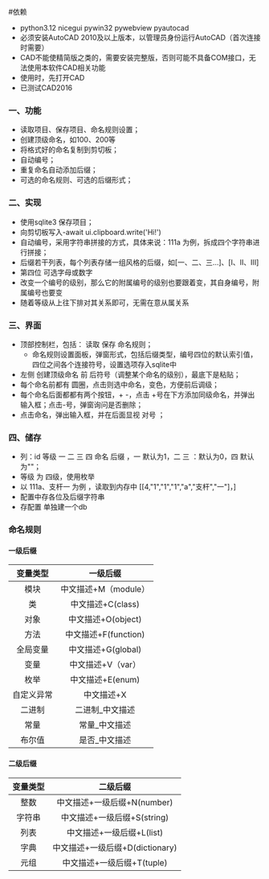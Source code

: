 #依赖
- python3.12 nicegui pywin32 pywebview pyautocad
- 必须安装AutoCAD 2010及以上版本，以管理员身份运行AutoCAD（首次连接时需要）
- CAD不能使精简版之类的，需要安装完整版，否则可能不具备COM接口，无法使用本软件CAD相关功能
- 使用时，先打开CAD
- 已测试CAD2016

### 一、功能
- 读取项目、保存项目、命名规则设置；
- 创建顶级命名，如100、200等
- 将格式好的命名复制到剪切板；
- 自动编号；
- 重复命名自动添加后缀；
- 可选的命名规则、可选的后缀形式；

### 二、实现
- 使用sqlite3 保存项目；
- 向剪切板写入-await ui.clipboard.write('Hi!')
- 自动编号，采用字符串拼接的方式，具体来说：111a 为例，拆成四个字符串进行拼接；
- 后缀若干列表，每个列表存储一组风格的后缀，如[一、二、三...]、[Ⅰ、Ⅱ、Ⅲ]
- 第四位 可选字母或数字
- 改变一个编号的级别，那么它的附属编号的级别也要跟着变，其自身编号，附属编号也要变
- 随着等级从上往下排对其关系即可，无需在意从属关系

### 三、界面
- 顶部控制栏，包括： 读取 保存 命名规则；
  - 命名规则设置面板，弹窗形式，包括后缀类型，编号四位的默认索引值，四位之间各个连接符号，设置选项存入sqlite中
- 左侧 创建顶级命名 前 后符号（调整某个命名的级别），最底下是粘贴；
- 每个命名前都有 圆圈，点击则选中命名，变色，方便前后调级；
- 每个命名后面都都有两个按钮，+ -，点击 +号在下方添加同级命名，并弹出输入框；点击-号，弹窗询问是否删除；
- 点击命名，弹出输入框，并在后面显视 对号 ；

### 四、储存
- 列：id 等级 一 二 三 四 命名 后缀 ，一 默认为1，二 三 ：默认为0，四 默认为""；
- 等级 为 四级，使用枚举
- 以 111a、支杆一 为例 ，读取到内存中 [[4,"1","1","1","a","支杆","一"]，] 
- 配置中存各位及后缀字符串
- 存配置 单独建一个db

### 命名规则

#### 一级后缀
|  变量类型  |       一级后缀       |
| :--------: | :------------------: |
|    模块    | 中文描述+M（module） |
|     类     |  中文描述+C(class)   |
|    对象    |  中文描述+O(object)  |
|    方法    | 中文描述+F(function) |
|  全局变量  |  中文描述+G(global)  |
|    变量    |  中文描述+V（var）   |
|    枚举    |   中文描述+E(enum)   |
| 自定义异常 |      中文描述+X      |
|   二进制   |   二进制_中文描述    |
|    常量    |    常量_中文描述     |
|   布尔值   |    是否_中文描述     |

#### 二级后缀
| 变量类型 |            二级后缀             |
| :------: | :-----------------------------: |
|   整数   |   中文描述+一级后缀+N(number)   |
|  字符串  |   中文描述+一级后缀+S(string)   |
|   列表   |    中文描述+一级后缀+L(list)    |
|   字典   | 中文描述+一级后缀+D(dictionary) |
|   元组   |   中文描述+一级后缀+T(tuple)    |

